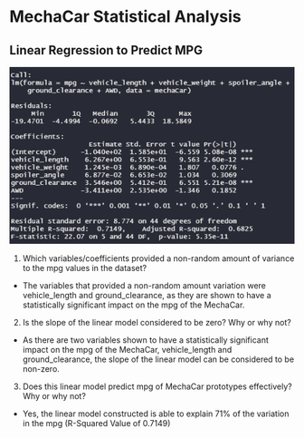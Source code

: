 # MechaCar Statistical Analysis

## Linear Regression to Predict MPG

![Multiple Linear Regression](https://github.com/msshahid21/MechaCar_Statistical_Analysis/blob/main/Images/MLR.png)

1. Which variables/coefficients provided a non-random amount of variance to the mpg values in the dataset?
- The variables that provided a non-random amount variation were vehicle_length and ground_clearance, as they are shown to have a statistically significant impact on the mpg of the MechaCar.

2. Is the slope of the linear model considered to be zero? Why or why not?
- As there are two variables shown to have a statistically significant impact on the mpg of the MechaCar, vehicle_length and ground_clearance, the slope of the linear model can be considered to be non-zero.

3. Does this linear model predict mpg of MechaCar prototypes effectively? Why or why not?
- Yes, the linear model constructed is able to explain 71% of the variation in the mpg (R-Squared Value of 0.7149)